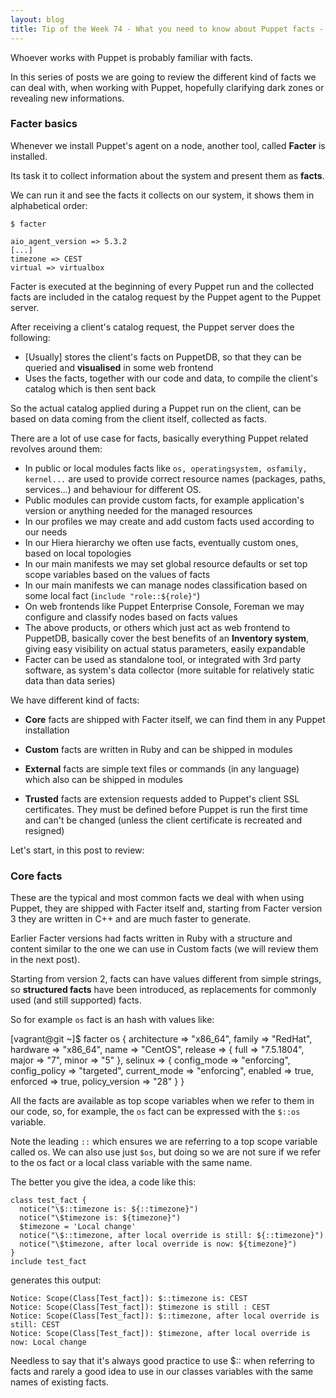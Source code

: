 ```yaml
---
layout: blog
title: Tip of the Week 74 - What you need to know about Puppet facts - Part 1: Core facts
---
```


Whoever works with Puppet is probably familiar with facts.

In this series of posts we are going to review the different kind of facts we can deal with, when working with Puppet, hopefully clarifying dark zones or revealing new informations.

### Facter basics

Whenever we install Puppet's agent on a node, another tool, called **Facter** is installed.

Its task it to collect information about the system and present them as **facts**.

We can run it and see the facts it collects on our system, it shows them in alphabetical order:

    $ facter

    aio_agent_version => 5.3.2
    [...]
    timezone => CEST
    virtual => virtualbox

Facter is executed at the beginning of every Puppet run and the collected facts are included in the catalog request by the Puppet agent to the Puppet server.

After receiving a client's catalog request, the Puppet server does the following:

- [Usually] stores the client's facts on PuppetDB, so that they can be queried and **visualised** in some web frontend
- Uses the facts, together with our code and data, to compile the client's catalog which is then sent back

So the actual catalog applied during a Puppet run on the client, can be based on data coming from the client itself, collected as facts.

There are a lot of use case for facts, basically everything Puppet related revolves around them:

  - In public or local modules facts like ```os, operatingsystem, osfamily, kernel...``` are used to provide correct resource names (packages, paths, services...) and behaviour for different OS.
  - Public modules can provide custom facts, for example application's version or anything needed for the managed resources
  - In our profiles we may create and add custom facts used according to our needs  
  - In our Hiera hierarchy we often use facts, eventually custom ones, based on local topologies
  - In our main manifests we may set global resource defaults or set top scope variables based on the values of facts
  - In our main manifests we can manage nodes classification based on some local fact (```include "role::${role}"```)
  - On web frontends like Puppet Enterprise Console, Foreman we may configure and classify nodes based on facts values
  - The above products, or others which just act as web frontend to PuppetDB, basically cover the best benefits of an **Inventory system**, giving easy visibility on actual status parameters, easily expandable
  - Facter can be used as standalone tool, or integrated with 3rd party software, as system's data collector (more suitable for relatively static data than data series)


We have different kind of facts:

- **Core** facts are shipped with Facter itself, we can find them in any Puppet installation

- **Custom** facts are written in Ruby and can be shipped in modules

- **External** facts are simple text files or commands (in any language) which also can be shipped in modules

- **Trusted** facts are extension requests added to Puppet's client SSL certificates. They must be defined before Puppet is run the first time and can't be changed (unless the client certificate is recreated and resigned)

Let's start, in this post to review:

### Core facts

These are the typical and most common facts we deal with when using Puppet, they are shipped with Facter itself and, starting from Facter version 3 they are written in C++ and are much faster to generate.

Earlier Facter versions had facts written in Ruby with a structure and content similar to the one we can use in Custom facts (we will review them in the next post).

Starting from version 2, facts can have values different from simple strings, so **structured facts** have  been introduced, as replacements for commonly used (and still supported) facts.

So for example ```os``` fact is an hash with values like:

[vagrant@git ~]$ facter  os
{
  architecture => "x86_64",
  family => "RedHat",
  hardware => "x86_64",
  name => "CentOS",
  release => {
    full => "7.5.1804",
    major => "7",
    minor => "5"
  },
  selinux => {
    config_mode => "enforcing",
    config_policy => "targeted",
    current_mode => "enforcing",
    enabled => true,
    enforced => true,
    policy_version => "28"
  }
}

All the facts are available as top scope variables when we refer to them in our code, so, for example, the ```os``` fact can be expressed with the ```$::os``` variable.

Note the leading ```::``` which ensures we are referring to a top scope variable called os. We can also use just ```$os```, but doing so we are not sure if we refer to the os fact or a local class variable with the same name.

The better you give the idea, a code like this:

    class test_fact {
      notice("\$::timezone is: ${::timezone}")
      notice("\$timezone is: ${timezone}")
      $timezone = 'Local change'
      notice("\$::timezone, after local override is still: ${::timezone}")
      notice("\$timezone, after local override is now: ${timezone}")
    }
    include test_fact

generates this output:

    Notice: Scope(Class[Test_fact]): $::timezone is: CEST
    Notice: Scope(Class[Test_fact]): $timezone is still : CEST
    Notice: Scope(Class[Test_fact]): $::timezone, after local override is still: CEST
    Notice: Scope(Class[Test_fact]): $timezone, after local override is now: Local change

Needless to say that it's always good practice to use $:: when referring to facts and rarely a good idea to use in our classes variables with the same names of existing facts.

